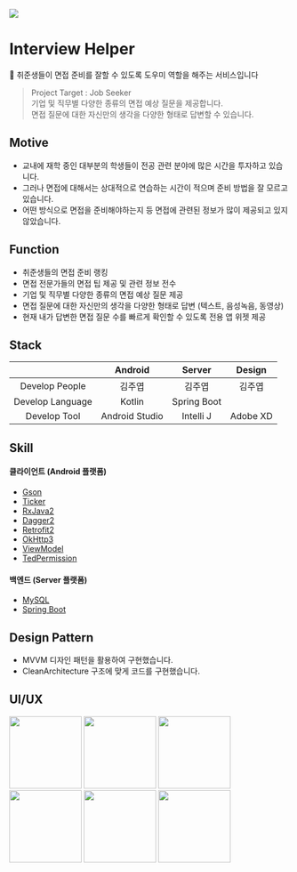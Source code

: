 <img src="https://user-images.githubusercontent.com/49600974/104805712-7a0a8780-5815-11eb-9f77-8d6ef7b8e9c4.png"></img>

# Interview Helper
🎤 취준생들이 면접 준비를 잘할 수 있도록 도우미 역할을 해주는 서비스입니다

> Project Target : Job Seeker<br/>
> 기업 및 직무별 다양한 종류의 면접 예상 질문을 제공합니다.<br/>
> 면접 질문에 대한 자신만의 생각을 다양한 형태로 답변할 수 있습니다.

## Motive
- 교내에 재학 중인 대부분의 학생들이 전공 관련 분야에 많은 시간을 투자하고 있습니다.
- 그러나 면접에 대해서는 상대적으로 연습하는 시간이 적으며 준비 방법을 잘 모르고 있습니다.
- 어떤 방식으로 면접을 준비해야하는지 등 면접에 관련된 정보가 많이 제공되고 있지 않았습니다.

## Function
- 취준생들의 면접 준비 랭킹
- 면접 전문가들의 면접 팁 제공 및 관련 정보 전수
- 기업 및 직무별 다양한 종류의 면접 예상 질문 제공
- 면접 질문에 대한 자신만의 생각을 다양한 형태로 답변 (텍스트, 음성녹음, 동영상)
- 현재 내가 답변한 면접 질문 수를 빠르게 확인할 수 있도록 전용 앱 위젯 제공

## Stack
|                      | Android     | Server        | Design |
|:--------------------:|:---------------:|:------------------:|:-----:|
| Develop People | 김주엽 | 김주엽       | 김주엽 |
| Develop Language | Kotlin| Spring Boot |  |
| Develop Tool     | Android Studio  | Intelli J | Adobe XD |

## Skill
#### 클라이언트 (Android 플랫폼)
- <a href="https://github.com/google/gson">Gson</a>
- <a href="https://github.com/robinhood/ticker">Ticker</a>
- <a href="https://github.com/ReactiveX/RxJava">RxJava2</a>
- <a href="https://github.com/google/dagger">Dagger2</a>
- <a href="https://github.com/square/retrofit">Retrofit2</a>
- <a href="https://github.com/square/okhttp">OkHttp3</a>
- <a href="https://developer.android.com/jetpack/androidx/releases/lifecycle?hl=ko">ViewModel</a>
- <a href="https://github.com/ParkSangGwon/TedPermission">TedPermission</a>

#### 백엔드 (Server 플랫폼)
- <a href="https://github.com/mysql">MySQL</a>
- <a href="https://github.com/spring-projects/spring-boot">Spring Boot</a>

## Design Pattern
- MVVM 디자인 패턴을 활용하여 구현했습니다.
- CleanArchitecture 구조에 맞게 코드를 구현했습니다.

## UI/UX
<div>
<img width="130" src="https://user-images.githubusercontent.com/49600974/101313259-2b261580-3899-11eb-9c3d-437039a3e497.png"></img>
<img width="130" src="https://user-images.githubusercontent.com/49600974/101313265-2d886f80-3899-11eb-8686-8f6aad7e7882.png"></img>
<img width="130" src="https://user-images.githubusercontent.com/49600974/101313268-2f523300-3899-11eb-8f7f-78174ea537f8.png"></img>
<img width="130" src="https://user-images.githubusercontent.com/49600974/101313275-30836000-3899-11eb-9a9c-1e4e2e070901.png"></img>
<img width="130" src="https://user-images.githubusercontent.com/49600974/101313279-311bf680-3899-11eb-8b89-0860149de7a7.png"></img>
<img width="130" src="https://user-images.githubusercontent.com/49600974/101313282-324d2380-3899-11eb-8879-f42172c07543.png"></img>
</div>
